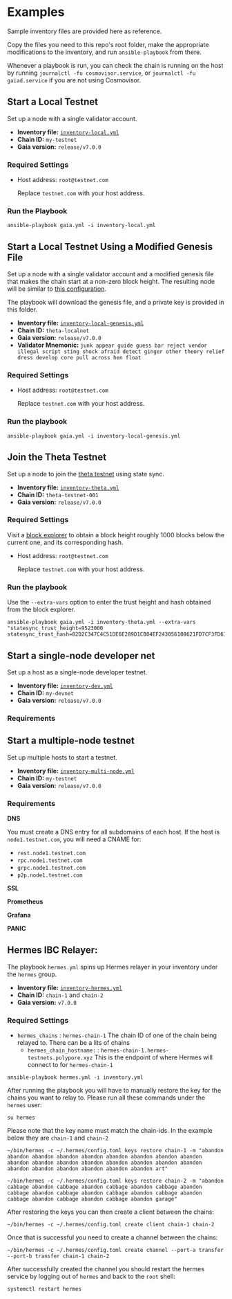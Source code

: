 # Examples

Sample inventory files are provided here as reference.

Copy the files you need to this repo's root folder, make the appropriate modifications to the inventory, and run `ansible-playbook` from there.

Whenever a playbook is run, you can check the chain is running on the host by running `journalctl -fu cosmovisor.service`, or `journalctl -fu gaiad.service` if you are not using Cosmovisor.

## Start a Local Testnet

Set up a node with a single validator account.

* **Inventory file:** [`inventory-local.yml`](inventory-local.yml)
* **Chain ID:** `my-testnet`
* **Gaia version:** `release/v7.0.0`

### Required Settings

- Host address: `root@testnet.com`  
 
  Replace `testnet.com` with your host address.


### Run the Playbook

```
ansible-playbook gaia.yml -i inventory-local.yml
```


## Start a Local Testnet Using a Modified Genesis File

Set up a node with a single validator account and a modified genesis file that makes the chain start at a non-zero block height. The resulting node will be similar to [this configuration](https://github.com/cosmos/testnets/tree/master/v7-theta/local-testnet).

The playbook will download the genesis file, and a private key is provided in this folder.

* **Inventory file:** [`inventory-local-genesis.yml`](inventory-local-genesis.yml)
* **Chain ID:** `theta-localnet`
* **Gaia version:** `release/v7.0.0`
* **Validator Mnemonic:** `junk appear guide guess bar reject vendor illegal script sting shock afraid detect ginger other theory relief dress develop core pull across hen float`

### Required Settings

- Host address: `root@testnet.com`  
 
  Replace `testnet.com` with your host address.

### Run the playbook 

```
ansible-playbook gaia.yml -i inventory-local-genesis.yml
```

## Join the Theta Testnet

Set up a node to join the [theta testnet](https://github.com/cosmos/testnets/tree/master/v7-theta/public-testnet) using state sync.

* **Inventory file:** [`inventory-theta.yml`](inventory-theta.yml)
* **Chain ID:** `theta-testnet-001`
* **Gaia version:** `release/v7.0.0`

### Required Settings

Visit a [block explorer](https://github.com/cosmos/testnets/tree/master/v7-theta/public-testnet#block-explorers) to obtain a block height roughly 1000 blocks below the current one, and its corresponding hash.

- Host address: `root@testnet.com`  
 
  Replace `testnet.com` with your host address.

### Run the playbook 

Use the `--extra-vars` option to enter the trust height and hash obtained from the block explorer.

```
ansible-playbook gaia.yml -i inventory-theta.yml --extra-vars "statesync_trust_height=9523000 statesync_trust_hash=02D2C347C4C51DE6E289D1CB04EF243056108621FD7CF3FD6198C0A2CDF0C8EE"
```

## Start a single-node developer net

Set up a host as a single-node developer testnet.

* **Inventory file:** [`inventory-dev.yml`](inventory-dev.yml)
* **Chain ID:** `my-devnet`
* **Gaia version:** `release/v7.0.0`

### Requirements

## Start a multiple-node testnet

Set up multiple hosts to start a testnet.

* **Inventory file:** [`inventory-multi-node.yml`](inventory-multi-node.yml)
* **Chain ID:** `my-testnet`
* **Gaia version:** `release/v7.0.0`

### Requirements

**DNS**

You must create a DNS entry for all subdomains of each host. If the host is `node1.testnet.com`, you will need a CNAME for:

* `rest.node1.testnet.com`
* `rpc.node1.testnet.com`
* `grpc.node1.testnet.com`
* `p2p.node1.testnet.com`

**SSL**

**Prometheus**

**Grafana**

**PANIC**

## Hermes IBC Relayer:
The playbook `hermes.yml` spins up Hermes relayer in your inventory under the `hermes` group.

* **Inventory file:** [`inventory-hermes.yml`](inventory-hermes.yml)
* **Chain ID:** `chain-1` and `chain-2`
* **Gaia version:** `v7.0.0`

### Required Settings
- `hermes_chains` : `hermes-chain-1` The chain ID of one of the chain being relayed to. There can be a lits of chains
  - `hermes_chain_hostname:` : `hermes-chain-1.hermes-testnets.polypore.xyz` This is the endpoint of where Hermes will connect to for `hermes-chain-1`

`ansible-playbook hermes.yml -i inventory.yml`

After running the playbook you will have to manually restore the key for the chains you want to relay to. Please run all these commands under the `hermes` user:

`su hermes`

Please note that the key name must match the chain-ids. In the example below they are `chain-1` and `chain-2`

``~/bin/hermes -c ~/.hermes/config.toml keys restore chain-1 -m "abandon abandon abandon abandon abandon abandon abandon abandon abandon abandon abandon abandon abandon abandon abandon abandon abandon abandon abandon abandon abandon abandon abandon art"``

``~/bin/hermes -c ~/.hermes/config.toml keys restore chain-2 -m "abandon cabbage abandon cabbage abandon cabbage abandon cabbage abandon cabbage abandon cabbage abandon cabbage abandon cabbage abandon cabbage abandon cabbage abandon cabbage abandon garage"``

After restoring the keys you can then create a client between the chains:

``~/bin/hermes -c ~/.hermes/config.toml create client chain-1 chain-2``

Once that is successful you need to create a channel between the chains:

``~/bin/hermes -c ~/.hermes/config.toml create channel --port-a transfer --port-b transfer chain-1 chain-2``

After successfully created the channel you should restart the hermes service by logging out of `hermes` and back to the `root` shell:

``systemctl restart hermes``
